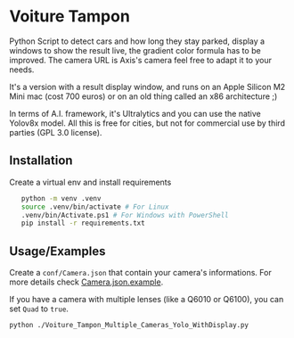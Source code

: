 # Voiture Tampon

Python Script to detect cars and how long they stay parked, display a windows to show the result live, the gradient color formula has to be improved. The camera URL is Axis's camera feel free to adapt it to your needs.

It's a version with a result display window, and runs on an Apple Silicon M2 Mini mac (cost 700 euros) or on an old thing called an x86 architecture ;)

In terms of A.I. framework, it's Ultralytics and you can use the native Yolov8x model. All this is free for cities, but not for commercial use by third parties (GPL 3.0 license).

## Installation

Create a virtual env and install requirements

```bash
   python -m venv .venv
   source .venv/bin/activate # For Linux
   .venv/bin/Activate.ps1 # For Windows with PowerShell
   pip install -r requirements.txt
```

## Usage/Examples

Create a `conf/Camera.json` that contain your camera's informations. For more details check [Camera.json.example](./conf/Camera.json.example).

If you have a camera with multiple lenses (like a Q6010 or Q6100), you can set `Quad` to `true`.

```bash
python ./Voiture_Tampon_Multiple_Cameras_Yolo_WithDisplay.py
```
